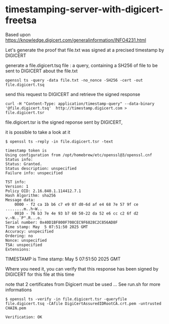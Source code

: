 # timestamping-server-with-digicert-freetsa


Based upon https://knowledge.digicert.com/generalinformation/INFO4231.html

Let's generate the proof that file.txt was signed at a precised timestamp by DIGICERT

generate a file.digicert.tsq file : a query, containing a SH256 of file to be sent to DIGICERT about the file.txt

```
openssl ts -query -data file.txt -no_nonce -SH256 -cert -out file.digicert.tsq

```

send this request to DIGICERT and retrieve the signed response
```
curl -H "Content-Type: application/timestamp-query" --data-binary '@file.digicert.tsq'  http://timestamp.digicert.com > file.digicert.tsr
```

file.digicert.tsr is the signed reponse sent by DIGICERT, 

it is possible to take a look at it

```
$ openssl ts -reply -in file.digicert.tsr -text

timestamp token is
Using configuration from /opt/homebrew/etc/openssl@3/openssl.cnf
Status info:
Status: Granted.
Status description: unspecified
Failure info: unspecified

TST info:
Version: 1
Policy OID: 2.16.840.1.114412.7.1
Hash Algorithm: sha256
Message data:
    0000 - f2 ca 1b b6 c7 e9 07 d0-6d af e4 68 7e 57 9f ce   ........m..h~W..
    0010 - 76 b3 7e 4e 93 b7 60 50-22 da 52 e6 cc c2 6f d2   v.~N..`P".R...o.
Serial number: 0x40D1BF800F708CEC9F6828C2C856AD8F
Time stamp: May  5 07:51:50 2025 GMT
Accuracy: unspecified
Ordering: no
Nonce: unspecified
TSA: unspecified
Extensions:

```

TIMESTAMP is  Time stamp: May  5 07:51:50 2025 GMT



Where you need it, you can verify that this response has been signed by DIGICERT for this file at this time

note that 2 certificates from Digicert must be used ... See run.sh for more informations

```
$ openssl ts -verify -in file.digicert.tsr -queryfile file.digicert.tsq -CAfile DigiCertAssuredIDRootCA.crt.pem -untrusted CHAIN.pem

Verification: OK
```

